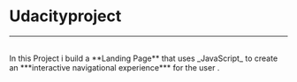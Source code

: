 # Udacityproject
----
<br>
In this Project i build a **Landing Page** that uses _JavaScript_ to create an ***interactive navigational experience*** for the user . 

<br>

